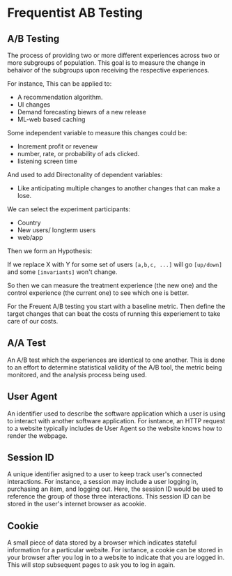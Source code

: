 # Frequentist AB Testing

## A/B Testing

The process of providing two or more different experiences across two or more subgroups of population. This goal is to measure the change in behaivor of the subgroups upon receiving the respective experiences.

For instance, This can be applied to:

- A recommendation algorithm.
- UI changes
- Demand forecasting biewrs of a new release
- ML-web based caching

Some independent variable to measure this changes could be:

- Increment profit or revenew
- number, rate, or probability of ads clicked.
- listening screen time

And used to add Directonality of dependent variables:

- Like anticipating multiple changes to another changes that can make a lose.

We can select the experiment participants:

- Country
- New users/ longterm users
- web/app

Then we form an Hypothesis:

If we replace X with Y for some set of users `[a,b,c, ...]`  will go `[up/down]` and some `[invariants]` won't change.

So then we can measure the treatment experience (the new one) and the control experience (the current one) to see which one is better. 

For the Freuent A/B testing you start with a baseline metric. Then define the target changes that can beat the costs of running this experiement to take care of our costs. 

## A/A Test

An A/B test which the experiences are identical to one another. This is done to an effort to determine statistical validity of the A/B tool, the metric being monitored, and the analysis process being used.

## User Agent

An identifier used to describe the software application which a user is using to interact with another software application. For isntance, an HTTP request to a website typically includes de User Agent so the website knows how to render the webpage.

## Session ID

A unique identifier asigned to a user to keep track user's connected interactions. For instance, a session may include a user logging in, purchasing an item, and logging out. Here, the session ID would be used to reference the group of those three interactions. This session ID can be stored in the user's internet browser as acookie.

## Cookie

A small piece of data stored by a browser which indicates stateful information for a particular website. For isntance, a cookie can be stored in your browser after you log in to a website to indicate that you are logged in. This will stop subsequent pages to ask you to log in again.